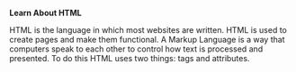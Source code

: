 <b>Learn About HTML</b>
<p>HTML is the language in which most websites are written. HTML is used to create pages and make them functional. A Markup Language is a way that computers speak to each other to control how text is processed and presented. To do this HTML uses two things: tags and attributes.<p>
